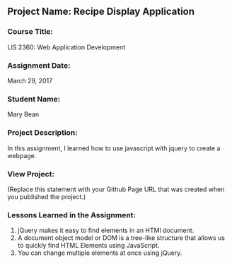 ## Project Name:  Recipe Display Application

### Course Title:
LIS 2360:  Web Application Development

### Assignment Date:  
March 29, 2017

### Student Name:  
Mary Bean

### Project Description:
In this assignment, I learned how to use javascript with jquery to create a webpage. 

### View Project:
(Replace this statement with your Github Page URL that was created when you 
 published the project.)

### Lessons Learned in the Assignment:
1. jQuery makes it easy to find elements in an HTMl document. 
2. A document object model or DOM is a tree-like structure that allows us to quickly find HTML Elements using JavaScript. 
3. You can change multiple elements at once using jQuery. 

